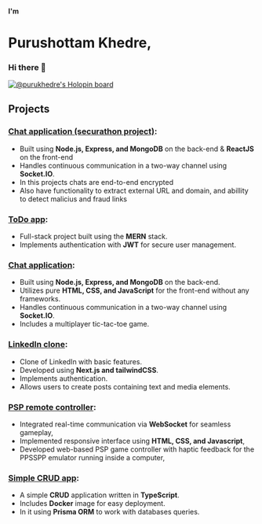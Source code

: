 #### I'm 
# Purushottam Khedre,
### Hi there 👋

[![@purukhedre's Holopin board](https://holopin.me/purukhedre)](https://holopin.io/@purukhedre)

## Projects

### [Chat application (securathon project)](https://github.com/puru-khedre/securathon-project):
- Built using **Node.js, Express, and MongoDB** on the back-end & **ReactJS** on the front-end
- Handles continuous communication in a two-way channel using **Socket.IO**.
- In this projects chats are end-to-end encrypted
- Also have functionality to extract external URL and domain, and abillity to detect malicius and fraud links

### [ToDo app](https://github.com/puru-khedre/todo-app):
- Full-stack project built using the **MERN** stack.
- Implements authentication with **JWT** for secure user management.
          
### [Chat application](http://github.com/puru-khedre/chatApp):
- Built using **Node.js, Express, and MongoDB** on the back-end.
- Utilizes pure **HTML, CSS, and JavaScript** for the front-end without any frameworks.
- Handles continuous communication in a two-way channel using **Socket.IO**.
- Includes a multiplayer tic-tac-toe game.

### [LinkedIn clone](http://github.com/puru-khedre/linkedin-clone):
- Clone of LinkedIn with basic features.
- Developed using **Next.js and tailwindCSS**.
- Implements authentication.
- Allows users to create posts containing text and media elements.

### [PSP remote controller](https://github.com/puru-khedre/psp-remote-controller):
- Integrated real-time communication via **WebSocket** for seamless gameplay,
- Implemented responsive interface using **HTML, CSS, and Javascript**,
- Developed web-based PSP game controller with haptic feedback for the PPSSPP emulator running inside a computer,

### [Simple CRUD app](http://github.com/puru-khedre/prisma-typescript-backend):
- A simple **CRUD** application written in **TypeScript**.
- Includes **Docker** image for easy deployment.
- In it using **Prisma ORM** to work with databases queries.

<!--
**puru-khedre/puru-khedre** is a ✨ _special_ ✨ repository because its `README.md` (this file) appears on your GitHub profile.

Here are some ideas to get you started:

- 🔭 I’m currently working on ...
- 🌱 I’m currently learning ...
- 👯 I’m looking to collaborate on ...
- 🤔 I’m looking for help with ...
- 💬 Ask me about ...
- 📫 How to reach me: ...
- 😄 Pronouns: ...
- ⚡ Fun fact: ... 
-->

